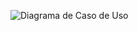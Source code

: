 ![Diagrama de Caso de Uso](https://github.com/eng-sw/es-trabalho-cthulhu-1/blob/master/Caso%20de%20uso/useCase.PNG)
